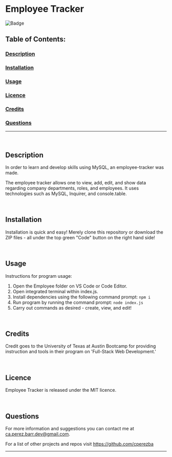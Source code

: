 # Employee Tracker
![Badge](https://img.shields.io/badge/licence-MIT-brightgreen)
## Table of Contents:

### [Description](#description-header)

### [Installation](#installation-header)

### [Usage](#usage-header)

### [Licence](#licence-header)

### [Credits](#credits-header)

### [Questions](#questions-header)

---

<br/>

## <a id="description-header"></a> Description

In order to learn and develop skills using MySQL, an employee-tracker was made.

The employee tracker allows one to view, add, edit, and show data regarding company departments, roles, and employees. It uses technologies such as MySQL, Inquirer, and console.table.



<br/>

## <a id="installation-header"></a> Installation

Installation is quick and easy! Merely clone this repository or download the ZIP files - all under the top green "Code" button on the right hand side!


<br/>

## <a id="usage-header"></a> Usage
Instructions for program usage:

1. Open the Employee folder on VS Code or Code Editor. 
1. Open integrated terminal within index.js.
1. Install dependencies using the following command prompt: ```npm i```
1. Run program by running the command prompt: ```node index.js``` 
1. Carry out commands as desired - create, view, and edit!



<br/>

## <a id="credits-header"></a> Credits

Credit goes to the University of Texas at Austin Bootcamp for providing instruction and tools in their program on 'Full-Stack Web Development.'


<br/>

## <a id="licence-header"></a> Licence

Employee Tracker is released under the MIT licence.



<br/>

## <a id="questions-header"></a> Questions

For more information and suggestions you can contact me at ca.perez.barr.dev@gmail.com.

For a list of other projects and repos visit https://github.com/cperezba



---

